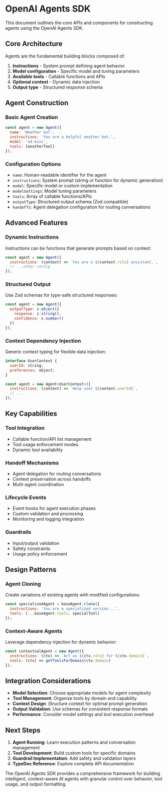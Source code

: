 # OpenAI Agents SDK

This document outlines the core APIs and components for constructing agents using the OpenAI Agents SDK.

## Core Architecture

Agents are the fundamental building blocks composed of:

1. **Instructions** - System prompt defining agent behavior
2. **Model configuration** - Specific model and tuning parameters  
3. **Available tools** - Callable functions and APIs
4. **Optional context** - Dynamic data injection
5. **Output type** - Structured response schema

## Agent Construction

### Basic Agent Creation

```javascript
const agent = new Agent({
  name: 'Weather bot',
  instructions: 'You are a helpful weather bot.',
  model: 'o4-mini',
  tools: [weatherTool]
});
```

### Configuration Options

- `name`: Human-readable identifier for the agent
- `instructions`: System prompt (string or function for dynamic generation)
- `model`: Specific model or custom implementation
- `modelSettings`: Model tuning parameters
- `tools`: Array of callable functions/APIs
- `outputType`: Structured output schema (Zod compatible)
- `handoffs`: Agent delegation configuration for routing conversations

## Advanced Features

### Dynamic Instructions
Instructions can be functions that generate prompts based on context:

```javascript
const agent = new Agent({
  instructions: (context) => `You are a ${context.role} assistant.`,
  // ...other config
});
```

### Structured Output
Use Zod schemas for type-safe structured responses:

```javascript
const agent = new Agent({
  outputType: z.object({
    response: z.string(),
    confidence: z.number()
  })
});
```

### Context Dependency Injection
Generic context typing for flexible data injection:

```javascript
interface UserContext {
  userId: string;
  preferences: object;
}

const agent = new Agent<UserContext>({
  instructions: (context) => `Help user ${context.userId}`,
  // ...
});
```

## Key Capabilities

### Tool Integration
- Callable function/API list management
- Tool usage enforcement modes
- Dynamic tool availability

### Handoff Mechanisms
- Agent delegation for routing conversations
- Context preservation across handoffs
- Multi-agent coordination

### Lifecycle Events
- Event hooks for agent execution phases
- Custom validation and processing
- Monitoring and logging integration

### Guardrails
- Input/output validation
- Safety constraints
- Usage policy enforcement

## Design Patterns

### Agent Cloning
Create variations of existing agents with modified configurations:

```javascript
const specializedAgent = baseAgent.clone({
  instructions: 'You are a specialized version...',
  tools: [...baseAgent.tools, specialTool]
});
```

### Context-Aware Agents
Leverage dependency injection for dynamic behavior:

```javascript
const contextualAgent = new Agent({
  instructions: (ctx) => `Act as ${ctx.role} for ${ctx.domain}`,
  tools: (ctx) => getToolsForDomain(ctx.domain)
});
```

## Integration Considerations

- **Model Selection**: Choose appropriate models for agent complexity
- **Tool Management**: Organize tools by domain and capability
- **Context Design**: Structure context for optimal prompt generation
- **Output Validation**: Use schemas for consistent response formats
- **Performance**: Consider model settings and tool execution overhead

## Next Steps

1. **Agent Running**: Learn execution patterns and conversation management
2. **Tool Development**: Build custom tools for specific domains
3. **Guardrail Implementation**: Add safety and validation layers
4. **TypeDoc Reference**: Explore complete API documentation

The OpenAI Agents SDK provides a comprehensive framework for building intelligent, context-aware AI agents with granular control over behavior, tool usage, and output formatting.